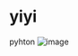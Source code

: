 # yiyi
pyhton
![image](https://github.com/SergioKevinGH/yiyi/assets/118314930/5c997d0d-e045-4953-9e96-1bc37c1de7b4)
